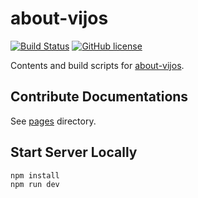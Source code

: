 # about-vijos

[![Build Status](https://img.shields.io/travis/vijos/about-vijos/master.svg?style=flat-square)](https://travis-ci.org/vijos/about-vijos)
[![GitHub license](https://img.shields.io/badge/license-MIT-blue.svg?style=flat-square)](https://raw.githubusercontent.com/vijos/about-vijos/master/LICENSE)

Contents and build scripts for [about-vijos](https://vijos.github.io/about-vijos).

## Contribute Documentations

See [pages](https://github.com/vijos/about.vijos.org/tree/master/pages) directory.

## Start Server Locally

```bash
npm install
npm run dev
```
